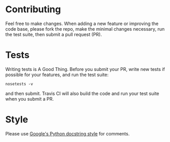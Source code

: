 Contributing
============

Feel free to make changes. When adding a new feature or improving the code base, please fork the repo, make the minimal changes necessary, run the test suite, then submit a pull request (PR).  

Tests
=====

Writing tests is A Good Thing. Before you submit your PR, write new tests if possible for your features, and run the test suite:

```
nosetests -v
```

and then submit. Travis CI will also build the code and run your test suite when you submit a PR. 

Style
=====

Please use [Google's Python docstring style](https://sphinxcontrib-napoleon.readthedocs.org/en/latest/example_google.html) for comments.  
